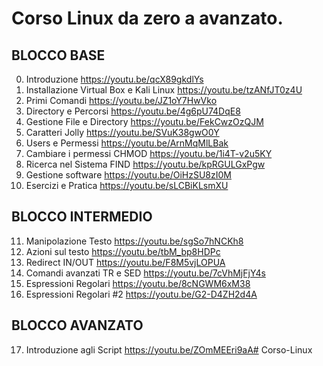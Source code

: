 # Corso Linux da zero a avanzato.
  
## BLOCCO BASE
00.  Introduzione https://youtu.be/qcX89gkdlYs
01.  Installazione Virtual Box e Kali Linux https://youtu.be/tzANfJT0z4U
02.  Primi Comandi https://youtu.be/JZ1oY7HwVko
03.  Directory e Percorsi https://youtu.be/4g6pU74DqE8
04.  Gestione File e Directory https://youtu.be/FekCwzOzQJM
05.  Caratteri Jolly https://youtu.be/SVuK38gwO0Y
06.  Users e Permessi https://youtu.be/ArnMqMlLBak
07.  Cambiare i permessi CHMOD https://youtu.be/1i4T-v2u5KY
08.  Ricerca nel Sistema FIND https://youtu.be/kpRGULGxPgw
09.  Gestione software https://youtu.be/OiHzSU8zI0M
10.  Esercizi e Pratica https://youtu.be/sLCBiKLsmXU
  
## BLOCCO INTERMEDIO
11. Manipolazione Testo https://youtu.be/sgSo7hNCKh8
12. Azioni sul testo https://youtu.be/tbM_bp8HDPc
13. Redirect IN/OUT https://youtu.be/F8M5vjLOPUA
14. Comandi avanzati TR e SED https://youtu.be/7cVhMjFjY4s
15. Espressioni Regolari https://youtu.be/8cNGWM6xM38
16. Espressioni Regolari #2 https://youtu.be/G2-D4ZH2d4A
  
## BLOCCO AVANZATO
17. Introduzione agli Script https://youtu.be/ZOmMEEri9aA# Corso-Linux
